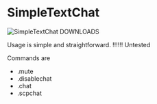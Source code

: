 # SimpleTextChat
![SimpleTextChat DOWNLOADS](https://img.shields.io/github/downloads/warden161/SimpleTextChat/total?style=flat-square)


Usage is simple and straightforward. ‼‼‼ Untested

Commands are 
- .mute <player>
- .disablechat
- .chat <message>
- .scpchat <message>
